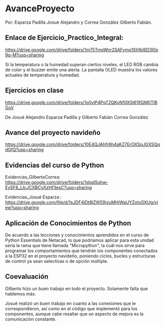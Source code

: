 # AvanceProyecto

Por: Esparza Padilla Josué Alejandro y Correa González Gilberto Fabián.

## Enlace de Ejercicio_Practico_Integral: 

https://drive.google.com/drive/folders/1m75TmpWnr2SAFymo1Xh1kI6D3I0s9q-M?usp=sharing

Si la temperatura o la humedad superan ciertos niveles, el LED RGB cambia de color y el buzzer emite una alerta. La pantalla OLED muestra los valores actuales de temperatura y humedad.


## Ejercicios en clase
https://drive.google.com/drive/folders/1o0vlP4PqTZQKvN10XSl61lfQM0TIBGoV

De Josué Alejandro Esparza Padilla y Gilberto Fabián Correa González
## Avance del proyecto navideño

https://drive.google.com/drive/folders/10E4QJAhfr6h4aKZ7ErOXSpJGXSQqdGfQ?usp=sharing

## Evidencias del curso de Python

Evidencias_GilbertoCorrea: https://drive.google.com/drive/folders/1sbgISuhw-EySF8_LtcJCXBCyXzHf3esC?usp=sharing

Evidencias_Josué Esparza : https://drive.google.com/file/d/1sJDF4IDt8lZW59jzuMHiWaUYZotvDXUg/view?usp=sharing

## Aplicación de Conocimientos de Python

De acuerdo a las lecciones y conocimientos aprendidos en el curso de Python Essentials de Netacad, lo que podríamos aplicar para esta unidad sería la rama que tiene llamada "Micropython", la cuál nos sirve para programar los comportamientos que tendrán los componentes conectados a la ESP32 en el proyecto navideño, poniendo ciclos, bucles y estructuras de control ya sean selectivas o de opción múltiple.

## Coevaluación

Gilberto hizo un buen trabajo en todo el proyecto. Solamente falta que hablemos más.

Josué realizó un buen trabajo en cuanto a las conexiones que le correspondieron, así como en el código que implementó para los componentes, aunque cabe resaltar que un aspecto de mejora es la comunicación constante.

